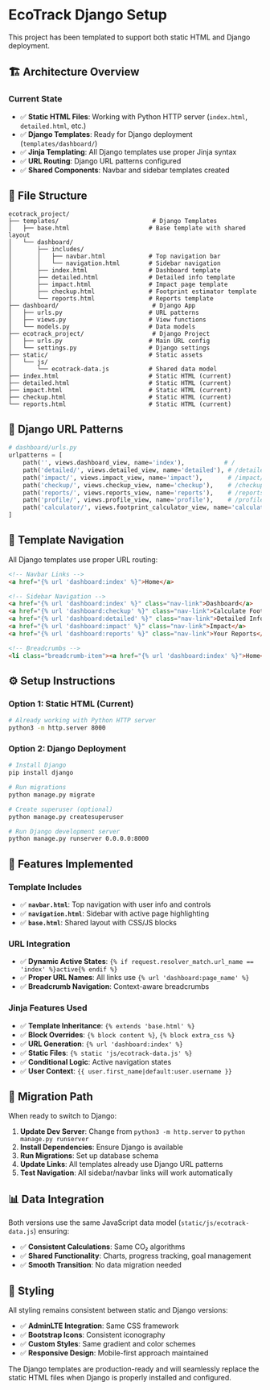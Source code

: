 # EcoTrack Django Setup

This project has been templated to support both static HTML and Django deployment.

## 🏗️ **Architecture Overview**

### **Current State**
- ✅ **Static HTML Files**: Working with Python HTTP server (`index.html`, `detailed.html`, etc.)
- ✅ **Django Templates**: Ready for Django deployment (`templates/dashboard/`)
- ✅ **Jinja Templating**: All Django templates use proper Jinja syntax
- ✅ **URL Routing**: Django URL patterns configured
- ✅ **Shared Components**: Navbar and sidebar templates created

## 📁 **File Structure**

```
ecotrack_project/
├── templates/                          # Django Templates
│   ├── base.html                      # Base template with shared layout
│   └── dashboard/
│       ├── includes/
│       │   ├── navbar.html            # Top navigation bar
│       │   └── navigation.html        # Sidebar navigation
│       ├── index.html                 # Dashboard template
│       ├── detailed.html              # Detailed info template
│       ├── impact.html                # Impact page template
│       ├── checkup.html               # Footprint estimator template
│       └── reports.html               # Reports template
├── dashboard/                          # Django App
│   ├── urls.py                        # URL patterns
│   ├── views.py                       # View functions
│   └── models.py                      # Data models
├── ecotrack_project/                   # Django Project
│   ├── urls.py                        # Main URL config
│   └── settings.py                    # Django settings
├── static/                            # Static assets
│   └── js/
│       └── ecotrack-data.js           # Shared data model
├── index.html                         # Static HTML (current)
├── detailed.html                      # Static HTML (current)
├── impact.html                        # Static HTML (current)
├── checkup.html                       # Static HTML (current)
└── reports.html                       # Static HTML (current)
```

## 🚀 **Django URL Patterns**

```python
# dashboard/urls.py
urlpatterns = [
    path('', views.dashboard_view, name='index'),           # /
    path('detailed/', views.detailed_view, name='detailed'), # /detailed/
    path('impact/', views.impact_view, name='impact'),       # /impact/
    path('checkup/', views.checkup_view, name='checkup'),    # /checkup/
    path('reports/', views.reports_view, name='reports'),    # /reports/
    path('profile/', views.profile_view, name='profile'),    # /profile/
    path('calculator/', views.footprint_calculator_view, name='calculator'), # /calculator/
]
```

## 🔗 **Template Navigation**

All Django templates use proper URL routing:

```html
<!-- Navbar Links -->
<a href="{% url 'dashboard:index' %}">Home</a>

<!-- Sidebar Navigation -->
<a href="{% url 'dashboard:index' %}" class="nav-link">Dashboard</a>
<a href="{% url 'dashboard:checkup' %}" class="nav-link">Calculate Footprint</a>
<a href="{% url 'dashboard:detailed' %}" class="nav-link">Detailed Information</a>
<a href="{% url 'dashboard:impact' %}" class="nav-link">Impact</a>
<a href="{% url 'dashboard:reports' %}" class="nav-link">Your Reports</a>

<!-- Breadcrumbs -->
<li class="breadcrumb-item"><a href="{% url 'dashboard:index' %}">Home</a></li>
```

## ⚙️ **Setup Instructions**

### **Option 1: Static HTML (Current)**
```bash
# Already working with Python HTTP server
python3 -m http.server 8000
```

### **Option 2: Django Deployment**
```bash
# Install Django
pip install django

# Run migrations
python manage.py migrate

# Create superuser (optional)
python manage.py createsuperuser

# Run Django development server
python manage.py runserver 0.0.0.0:8000
```

## 🎯 **Features Implemented**

### **Template Includes**
- ✅ **`navbar.html`**: Top navigation with user info and controls
- ✅ **`navigation.html`**: Sidebar with active page highlighting
- ✅ **`base.html`**: Shared layout with CSS/JS blocks

### **URL Integration**
- ✅ **Dynamic Active States**: `{% if request.resolver_match.url_name == 'index' %}active{% endif %}`
- ✅ **Proper URL Names**: All links use `{% url 'dashboard:page_name' %}`
- ✅ **Breadcrumb Navigation**: Context-aware breadcrumbs

### **Jinja Features Used**
- ✅ **Template Inheritance**: `{% extends 'base.html' %}`
- ✅ **Block Overrides**: `{% block content %}`, `{% block extra_css %}`
- ✅ **URL Generation**: `{% url 'dashboard:index' %}`
- ✅ **Static Files**: `{% static 'js/ecotrack-data.js' %}`
- ✅ **Conditional Logic**: Active navigation states
- ✅ **User Context**: `{{ user.first_name|default:user.username }}`

## 🔄 **Migration Path**

When ready to switch to Django:

1. **Update Dev Server**: Change from `python3 -m http.server` to `python manage.py runserver`
2. **Install Dependencies**: Ensure Django is available
3. **Run Migrations**: Set up database schema
4. **Update Links**: All templates already use Django URL patterns
5. **Test Navigation**: All sidebar/navbar links will work automatically

## 📊 **Data Integration**

Both versions use the same JavaScript data model (`static/js/ecotrack-data.js`) ensuring:
- ✅ **Consistent Calculations**: Same CO₂ algorithms
- ✅ **Shared Functionality**: Charts, progress tracking, goal management
- ✅ **Smooth Transition**: No data migration needed

## 🎨 **Styling**

All styling remains consistent between static and Django versions:
- ✅ **AdminLTE Integration**: Same CSS framework
- ✅ **Bootstrap Icons**: Consistent iconography  
- ✅ **Custom Styles**: Same gradient and color schemes
- ✅ **Responsive Design**: Mobile-first approach maintained

The Django templates are production-ready and will seamlessly replace the static HTML files when Django is properly installed and configured.

